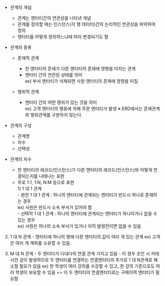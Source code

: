 - 관계의 개념
   - 관계는 엔터티간의 연관성을 나타낸 개념
   - 관계를 정의할 때는 인스턴스(각 행 데이터)간의 논리적인 연관성을 파악하여 정의
   - 엔터티를 어떻게 정의하느냐에 따라 변경되기도 함

- 관계의 종류
  - 존재적 관계
     - 한 엔터티의 존재가 다른 엔터티의 존재에 영향을 미치는 관계
     - 엔터티 간의 연관된 상태를 의미<br>
       ex) 부서 엔터티가 삭제되면 사원 엔터티의 존재에 영향을 미침

  - 행위적 관계
    - 엔터티 간의 어떤 행위가 있는 것을 의미<br>
      ex) 고객 엔터티의 행동에 의해 주문 엔터티가 발생
   ※ ERD에서는 존재관계와 행위관계를 구분하지 않는다.

- 관계의 구성
  - 관계명
  - 차수
  - 선택성

- 관계의 차수
  - 한 엔터티의 레코드(인스턴스)가 다른 엔터티의 레코드(인스턴스)와 어떻게 연결되는지를 나태나는 표현
  - 주로 1:1, 1:N, N:M 등으로 표현
 <br> 1) 1 대 1 관계 <br>
        - 완전 1 대 1 관계 : 하나의 엔터티에 관계되는 엔터티가 반드시 하나로 존재하는 경우 <br>
           ex) 사원은 반드시 소속 부서가 있어야 함<br> 
        - 선택적 1 대 1 관계 : 하나의 엔터티에 관계되는 엔터티가 하나이거나 없을 수 있는 경우 <br>
ex) 사원은 하나의 소속 부서가 있거나 아직 발령전이면 없을 수 있음 
2) 1 대 N 관계 - 엔터티에 하나의 행에 다른 엔터티의 값이 여러 개 있는 관계 
ex) 고객은 여러 개 계좌를 소유할 수 있음. 
 
3) M 대 N 관계 - 두 엔터티가 다대다의 연결 관계 가지고 있음 - 이 경우 조인 시 카테시안 곱이 발생하므로 두 엔터티를 연결하는 연결엔터티의 추가로 1 대 N관계로 
해소할 필요가 있음 
ex) 한 학생이 여러 강의를 수강할 수 있고, 한 강의 기준으로도 여러 학생이 보유할 수 있음 
=> 이 두 엔터티의 연결엔터티로는 구매이력 엔터티가 필요함   
     
